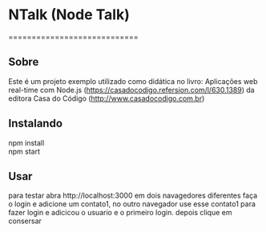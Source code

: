 # NTalk (Node Talk)
============================
## Sobre
Este é um projeto exemplo utilizado como didática no livro: Aplicações web real-time com Node.js (https://casadocodigo.refersion.com/l/630.1389) da editora Casa do Código (http://www.casadocodigo.com.br)

## Instalando
npm install<br>
npm start


## Usar
para testar abra http://localhost:3000 em dois navagedores diferentes
faça o login e adicione um contato1, no outro navegador  use esse contato1 para fazer login e adicicou o usuario e o primeiro login.
depois clique em consersar 
